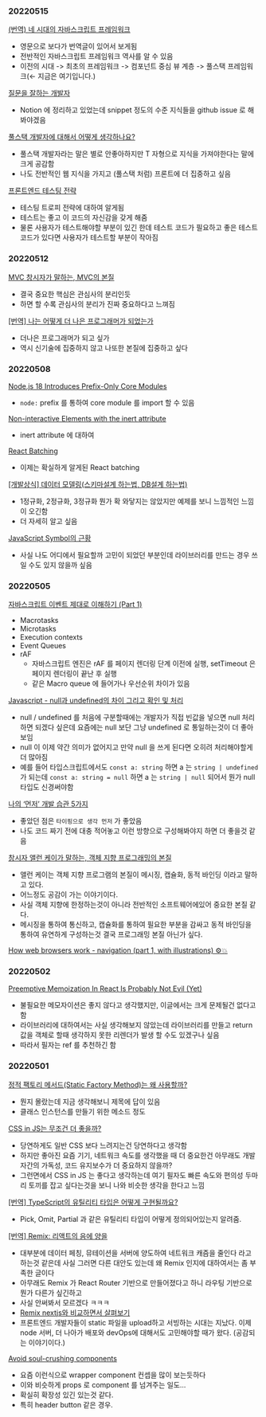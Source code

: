 ### 20220515

[(번역) 네 시대의 자바스크립트 프레임워크](https://junghan92.medium.com/%EB%B2%88%EC%97%AD-%EB%84%A4-%EC%8B%9C%EB%8C%80%EC%9D%98-%EC%9E%90%EB%B0%94%EC%8A%A4%ED%81%AC%EB%A6%BD%ED%8A%B8-%ED%94%84%EB%A0%88%EC%9E%84%EC%9B%8C%ED%81%AC-1f075bac9995)

- 영문으로 보다가 번역글이 있어서 보게됨
- 전반적인 자바스크립트 프레임워크 역사를 알 수 있음
- 이전의 시대 -> 최초의 프레임워크 -> 컴포넌트 중심 뷰 계층 -> 풀스택 프레임워크(← 지금은 여기입니다.)

[질문을 잘하는 개발자](https://jbee.io/essay/good_questionor/)

- Notion 에 정리하고 있었는데 snippet 정도의 수준 지식들을 github issue 로 해봐야겠음

[풀스택 개발자에 대해서 어떻게 생각하나요?](https://yozm.wishket.com/magazine/detail/1265/)

- 풀스택 개발자라는 말은 별로 안좋아하지만 T 자형으로 지식을 가져야한다는 말에 크게 공감함
- 나도 전반적인 웹 지식을 가지고 (풀스택 처럼) 프론트에 더 집중하고 싶음

[프론트엔드 테스팅 전략](https://doong-jo.github.io/posts/front-end_testing_strategy/)

- 테스팅 트로피 전략에 대하여 알게됨
- 테스트는 좋고 이 코드의 자신감을 갖게 해줌
- 물론 사용자가 테스트해야할 부분이 있긴 한데 테스트 코드가 필요하고 좋은 테스트 코드가 있다면 사용자가 테스트할 부분이 작아짐

### 20220512

[MVC 창시자가 말하는, MVC의 본질](https://velog.io/@eddy_song/mvc)

- 결국 중요한 핵심은 관심사의 분리인듯
- 하면 할 수록 관심사의 분리가 진짜 중요하다고 느껴짐

[[번역] 나는 어떻게 더 나은 프로그래머가 되었는가](https://medium.com/@rinae/%EB%B2%88%EC%97%AD-%EB%82%98%EB%8A%94-%EC%96%B4%EB%96%BB%EA%B2%8C-%EB%8D%94-%EB%82%98%EC%9D%80-%ED%94%84%EB%A1%9C%EA%B7%B8%EB%9E%98%EB%A8%B8%EA%B0%80-%EB%90%98%EC%97%88%EB%8A%94%EA%B0%80-b84c45d8bf98)

- 더나은 프로그래머가 되고 싶가
- 역시 신기술에 집중하지 않고 나또한 본질에 집중하고 싶다

### 20220508

[Node.js 18 Introduces Prefix-Only Core Modules](https://fusebit.io/blog/node-18-prefix-only-modules/)

- `node:` prefix 를 통하여 core module 를 import 할 수 있음

[Non-interactive Elements with the inert attribute](https://webkit.org/blog/12578/non-interactive-elements-with-the-inert-attribute/)

- inert attribute 에 대하여

[React Batching](https://www.robinwieruch.de/react-batching/)

- 이제는 확실하게 알게된 React batching

[[개발상식] 데이터 모델링(스키마설계 하는법, DB설계 하는법)](https://frozenpond.tistory.com/151)

- 1정규화, 2정규화, 3정규화 뭔가 확 와닿지는 않았지만 예제를 보니 느낌적인 느낌이 오긴함
- 더 자세히 알고 싶음

[JavaScript Symbol의 근황](https://meetup.toast.com/posts/312)

- 사실 나도 어디에서 필요할까 고민이 되었던 부분인데 라이브러리를 만드는 경우 쓰일 수도 있지 않을까 싶음

### 20220505

[자바스크립트 이벤트 제대로 이해하기 (Part 1)](https://medium.com/%EC%98%A4%EB%8A%98%EC%9D%98-%ED%94%84%EB%A1%9C%EA%B7%B8%EB%9E%98%EB%B0%8D/%EC%9E%90%EB%B0%94%EC%8A%A4%ED%81%AC%EB%A6%BD%ED%8A%B8-%EC%9D%B4%EB%B2%A4%ED%8A%B8-%EC%A0%9C%EB%8C%80%EB%A1%9C-%EC%9D%B4%ED%95%B4%ED%95%98%EA%B8%B0-part-1-2a7d4b9eb468)

- Macrotasks
- Microtasks
- Execution contexts
- Event Queues
- rAF
  - 자바스크립트 엔진은 rAF 를 페이지 렌더링 단계 이전에 실행, setTimeout 은 페이지 렌더링이 끝난 후 실행
  - 같은 Macro queue 에 들어가나 우선순위 차이가 있음

[Javascript - null과 undefined의 차이 그리고 확인 및 처리](https://7942yongdae.tistory.com/45)

- null / undefined 를 처음에 구분할때에는 개발자가 직접 빈값을 넣으면 null 처리 하면 되겠다 싶은데 요즘에는 null 보단 그냥 undefined 로 통일하는것이 더 좋아보임
- null 이 이제 약간 의미가 없어지고 만약 null 을 쓰게 된다면 오히려 처리해야할게 더 많아짐
- 예를 들어 타입스크립트에서도 `const a: string` 하면 a 는 `string | undefined` 가 되는데 `const a: string = null` 하면 a 는 `string | null` 되어서 뭔가 null 타입도 신경써야함

[나의 ‘먼저’ 개발 습관 5가지](https://velog.io/@joosing/%EB%82%98%EC%9D%98-%EB%A8%BC%EC%A0%80-%EA%B0%9C%EB%B0%9C-%EC%8A%B5%EA%B4%80-5%EA%B0%80%EC%A7%80)

- 좋았던 점은 `타이핑으로 생각 먼저` 가 좋았음
- 나도 코드 짜기 전에 대충 적어놓고 이런 방향으로 구성해봐야지 하면 더 좋을것 같음

[창시자 앨런 케이가 말하는, 객체 지향 프로그래밍의 본질](https://velog.io/@eddy_song/alan-kay-OOP#%EC%9A%94%EC%95%BD-%EC%A0%95%EB%A6%AC)

- 앨런 케이는 객체 지향 프로그램의 본질이 메시징, 캡슐화, 동적 바인딩 이라고 말하고 있다.
- 어느정도 공감이 가는 이야기이다.
- 사실 객체 지향에 한정하는것이 아니라 전반적인 소프트웨어에있어 중요한 본질 같다.
- 메시징을 통하여 통신하고, 캡슐화를 통하여 필요한 부분을 감싸고 동적 바인딩을 통하여 유연하게 구성하는것 결국 프로그래밍 본질 아닌가 싶다.

[How web browsers work - navigation (part 1, with illustrations) ⚙️💥](https://dev.to/arikaturika/how-web-browsers-work-part-1-with-illustrations-1nid)

### 20220502

[Preemptive Memoization In React Is Probably Not Evil (Yet)](https://www.zhenghao.io/posts/memo-or-not)

- 불필요한 메모자이션은 좋지 않다고 생각했지만, 이글에서는 크게 문제될건 없다고 함
- 라이브러리에 대하여서는 사실 생각해보지 않았는데 라이브러리를 만들고 return 값을 객체로 할때 생각하지 못한 리렌더가 발생 할 수도 있겠구나 싶음
- 따라서 필자는 ref 를 추천하긴 함

### 20220501

[정적 팩토리 메서드(Static Factory Method)는 왜 사용할까?](https://tecoble.techcourse.co.kr/post/2020-05-26-static-factory-method/)

- 뭔지 몰랐는데 지금 생각해보니 제목에 답이 있음
- 클래스 인스턴스를 만들기 위한 메소드 정도

[CSS in JS는 무조건 더 좋을까?](https://jthcast.dev/posts/is-css-in-js-the-best/)

- 당연하게도 일반 CSS 보다 느려지는건 당연하다고 생각함
- 하지만 좋아진 요즘 기기, 네트워크 속도를 생각했을 때 더 중요한건 아무래도 개발자간의 가독성, 코드 유지보수가 더 중요하지 않을까?
- 그런면에서 CSS in JS 는 좋다고 생각하는데 여기 필자도 빠른 속도와 편의성 두마리 토끼를 잡고 싶다는것을 보니 나와 비슷한 생각을 한다고 느낌

[[번역] TypeScript의 유틸리티 타입은 어떻게 구현될까요?](https://medium.com/@yujso66/%EB%B2%88%EC%97%AD-typescript%EC%9D%98-%EC%9C%A0%ED%8B%B8%EB%A6%AC%ED%8B%B0-%ED%83%80%EC%9E%85%EC%9D%80-%EC%96%B4%EB%96%BB%EA%B2%8C-%EA%B5%AC%ED%98%84%EB%90%A0%EA%B9%8C%EC%9A%94-e80fbb33bf240)

- Pick, Omit, Partial 과 같은 유틸리티 타입이 어떻게 정의되어있는지 알려줌.

[[번역] Remix: 리액트의 음에 양을](https://velog.io/@dev_boku/%EB%B2%88%EC%97%AD-Remix-%EB%A6%AC%EC%95%A1%ED%8A%B8%EC%9D%98-%EC%9D%8C%EC%97%90-%EC%96%91%EC%9D%84)

- 대부분에 데이터 페칭, 뮤테이션을 서버에 양도하여 네트워크 캐즘을 줄인다 라고 하는것 같은데 사실 그러면 다른 대안도 있는데 왜 Remix 인지에 대하여서는 좀 부족한 글이다
- 아무래도 Remix 가 React Router 기반으로 만들어졌다고 하니 라우팅 기반으로 뭔가 다른가 싶긴하고
- 사실 안써봐서 모르겠다 ㅋㅋㅋ
- [Remix nextjs와 비교하면서 살펴보기](https://yceffort.kr/2022/02/new-react-framework-remix)
- 프론트엔드 개발자들이 static 파일을 upload하고 서빙하는 시대는 지났다. 이제 node 서버, 더 나아가 배포와 devOps에 대해서도 고민해야할 때가 왔다. (공감되는 이야기이다.)

[Avoid soul-crushing components](https://epicreact.dev/soul-crushing-components/)

- 요즘 이런식으로 wrapper component 컨셉을 많이 보는듯하다
- 이와 비슷하게 props 로 component 를 넘겨주는 일도...
- 확실히 확장성 있긴 있는것 같다.
- 특히 header button 같은 경우.

